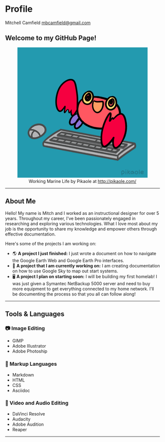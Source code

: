 # Profile
Mitchell Camfield <mbcamfield@gmail.com>

## Welcome to my GitHub Page!
<div id="header" align="center">
<figure>
<img src="./images/Me.gif" alt="A gif of a crab typing furiously on a keyboard and occasionally adjusting a computer mouse" style="height: 200; width: 200;">
<figcaption>Working Marine Life by Pikaole at <a href="http://pikaole.com/">http://pikaole.com/</a> <figcaption>
</figure>
</div>

***

## About Me
Hello! My name is Mitch and I worked as an instructional designer for over 5 years. Throughout my career, I've been passionately engaged in researching and exploring various technologies. What I love most about my job is the opportunity to share my knowledge and empower others through effective documentation.

Here's some of the projects I am working on:
* 🌎 **A project I just finished:** I just wrote a document on how to navigate the Google Earth Web and Google Earth Pro interfaces.
* 🌌 **A project that I am currently working on:** I am creating documentation on how to use Google Sky to map out start systems.
* 🖥️ **A project I plan on starting soon:** I will be building my first homelab! I was just given a Symantec NetBackup 5000 server and need to buy more equipment to get everything connected to my home network. I'll be documenting the process so that you all can follow along!
---
## Tools & Languages
### 📷 Image Editing

* GIMP
* Adobe Illustrator
* Adobe Photoship

### 📃 Markup Languages
* Markdown
* HTML
* CSS
* Asciidoc

### 🎥 Video and Audio Editing
* DaVinci Resolve
* Audacity
* Adobe Audition
* Reaper

---